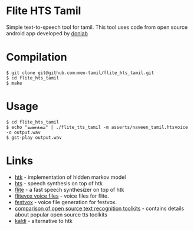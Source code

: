 Flite HTS Tamil
===============
Simple text-to-speech tool for tamil. This tool uses code from open source android app developed by [donlab](http://www.iitm.ac.in/donlab/tts/index.php)

Compilation
===========
	$ git clone git@github.com:men-tamil/flite_hts_tamil.git
	$ cd flite_hts_tamil
	$ make

Usage
=====
	$ cd flite_hts_tamil
	$ echo "வணக்கம்" | ./flite_tts_tamil -m asserts/naveen_tamil.htsvoice -o output.wav
	$ gst-play output.wav

Links
=====

* [htk](http://htk.eng.cam.ac.uk/) - implementation of hidden markov model
* [hts](http://hts.sp.nitech.ac.jp/) - speech synthesis on top of htk
* [flite](http://www.festvox.org/flite) - a fast speech synthesizer on top of htk
* [flitevox voice files](http://www.festvox.org/flite/packed/flite-2.0/voices) - voice files for flite.
* [festvox](https://http://festvox.org) - voice file generation for festvox.
* [comparison of open source text recognition toolkits](http://suendermann.com/su/pdf/oasis2014.pdf) - contains details about popular open source tts toolkits
* [kaldi](http://kaldi-asr.org/) - alternative to htk
